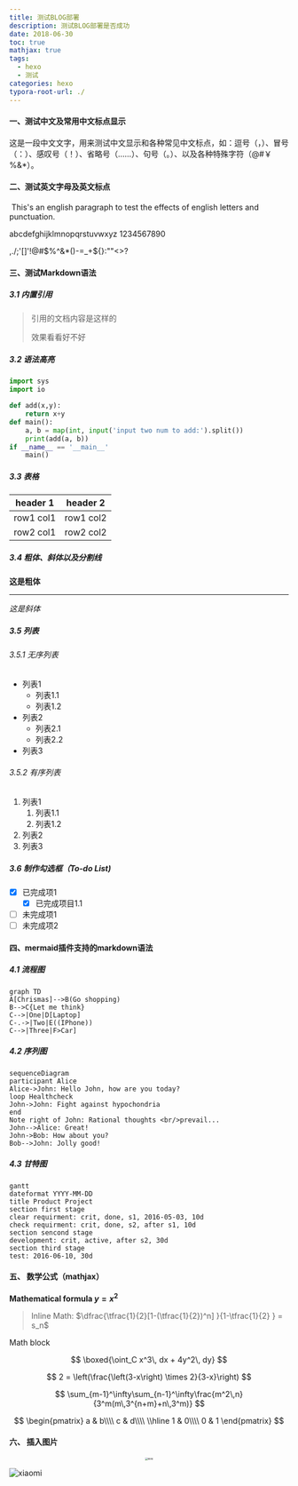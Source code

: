 ```yaml
---
title: 测试BLOG部署
description: 测试BLOG部署是否成功
date: 2018-06-30
toc: true
mathjax: true
tags:
  - hexo
  - 测试
categories: hexo
typora-root-url: ./
---
```




#### 一、测试中文及常用中文标点显示

​    这是一段中文文字，用来测试中文显示和各种常见中文标点，如：逗号（，）、冒号（：）、感叹号（！）、省略号（……）、句号（。）、以及各种特殊字符（@#￥%&*）。

#### 二、测试英文字母及英文标点

​    This's an english paragraph to test the effects of english letters and punctuation.

abcdefghijklmnopqrstuvwxyz 1234567890

,./;'[]'!@#\$%^&*()-=_+\${}:""<>?

#### 三、测试Markdown语法

##### 3.1 内置引用

> 引用的文档内容是这样的
>
> 效果看看好不好

##### 3.2 语法高亮

```python
import sys
import io

def add(x,y):
    return x+y
def main():
    a, b = map(int, input('input two num to add:').split())
    print(add(a, b))
if __name__ == '__main__'
    main()
```

##### 3.3 表格

header 1 | header 2
--|--
row1 col1 | row1 col2
row2 col1 | row2 col2

#####  3.4 粗体、斜体以及分割线

**这是粗体**

***

*这是斜体*

##### 3.5 列表

###### 3.5.1 无序列表

- 列表1
    - 列表1.1
    - 列表1.2
- 列表2
    - 列表2.1
    - 列表2.2
- 列表3

###### 3.5.2 有序列表

1. 列表1
   1. 列表1.1
   2. 列表1.2
2. 列表2
3. 列表3

##### 3.6 制作勾选框（To-do List)

- [x] 已完成项1
    - [x] 已完成项目1.1
- [ ] 未完成项1
- [ ] 未完成项2

#### 四、mermaid插件支持的markdown语法

##### 4.1 流程图

```mermaid
graph TD
A[Chrismas]-->B(Go shopping)
B-->C{Let me think}
C-->|One|D[Laptop]
C-.->|Two|E((IPhone))
C-->|Three|F>Car]
```

##### 4.2 序列图
```mermaid
sequenceDiagram
participant Alice
Alice->John: Hello John, how are you today?
loop Healthcheck
John->John: Fight against hypochondria
end
Note right of John: Rational thoughts <br/>prevail...
John-->Alice: Great!
John->Bob: How about you?
Bob-->John: Jolly good!
```

##### 4.3 甘特图

```mermaid
gantt
dateformat YYYY-MM-DD
title Product Project
section first stage
clear requirment: crit, done, s1, 2016-05-03, 10d
check requirment: crit, done, s2, after s1, 10d
section sencond stage
development: crit, active, after s2, 30d
section third stage
test: 2016-06-10, 30d
```



#### 五、 数学公式（mathjax）

**Mathematical formula  $y=x^2$**

> Inline Math:  $\dfrac{\tfrac{1}{2}[1-(\tfrac{1}{2})^n] }{1-\tfrac{1}{2} } = s_n$

Math block

$$
\boxed{\oint_C x^3\, dx + 4y^2\, dy}
$$

$$
2 = \left(\frac{\left(3-x\right) \times 2}{3-x}\right)
$$

$$
\sum_{m-1}^\infty\sum_{n-1}^\infty\frac{m^2\,n}{3^m(m\,3^{n+m}+n\,3^m)}
$$

$$
\begin{pmatrix}
a & b\\\\
c & d\\\\
\\hline
1 & 0\\\\
0 & 1
\end{pmatrix}
$$

#### 六、 插入图片
<center><img src="/test-deploy-blog/xiaomi.jpg" style="zoom:30%" title="xiaomipic" alt="mimi"/></center>

![xiaomi](/test-deploy-blog/xiaomi.jpg)
